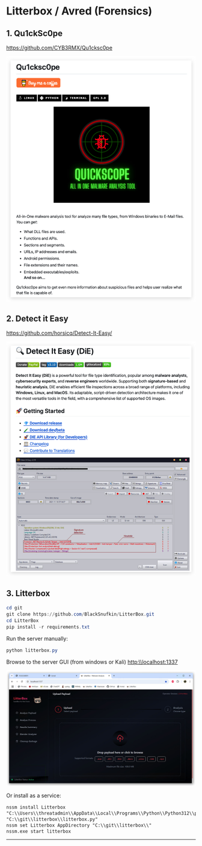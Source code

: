 # Litterbox / Avred (Forensics)

## 1. Qu1ckSc0pe
<https://github.com/CYB3RMX/Qu1cksc0pe>

![image](./images/litter_quick.jpg)

## 2. Detect it Easy

<https://github.com/horsicq/Detect-It-Easy/>

![image](./images/litter_DIE.jpg)

## 3. Litterbox

```powershell
cd git
git clone https://github.com/BlackSnufkin/LitterBox.git
cd LitterBox
pip install -r requirements.txt
```

Run the server manually:

```powershell
python litterbox.py
```
Browse to the server GUI (from windows or Kali)
<http:\\localhost:1337>

![image](./images/litterbox.jpg)

Or install as a service:

```
nssm install Litterbox "C:\\Users\\threatadmin\\AppData\\Local\\Programs\\Python\\Python312\\python.exe" "C:\\git\\litterbox\\litterbox.py"
nssm set Litterbox AppDirectory "C:\\git\\litterbox\\"
nssm.exe start litterbox
```

----
